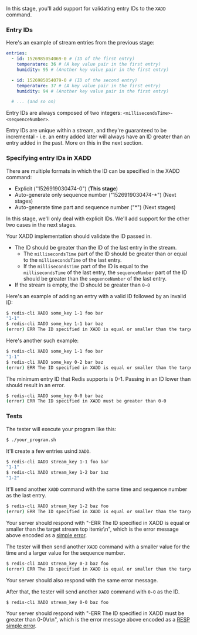 In this stage, you'll add support for validating entry IDs to the `XADD` command.

### Entry IDs

Here's an example of stream entries from the previous stage:

```yaml
entries:
  - id: 1526985054069-0 # (ID of the first entry)
    temperature: 36 # (A key value pair in the first entry)
    humidity: 95 # (Another key value pair in the first entry)

  - id: 1526985054079-0 # (ID of the second entry)
    temperature: 37 # (A key value pair in the first entry)
    humidity: 94 # (Another key value pair in the first entry)

  # ... (and so on)
```

Entry IDs are always composed of two integers: `<millisecondsTime>-<sequenceNumber>`.

Entry IDs are unique within a stream, and they're guaranteed to be incremental - i.e. an
entry added later will always have an ID greater than an entry added in the past. More
on this in the next section.

### Specifying entry IDs in XADD

There are multiple formats in which the ID can be specified in the XADD command:

- Explicit ("1526919030474-0") (**This stage**)
- Auto-generate only sequence number ("1526919030474-*") (Next stages)
- Auto-generate time part and sequence number ("*") (Next stages)

In this stage, we'll only deal with explicit IDs. We'll add support for the other two cases in the next stages.

Your XADD implementation should validate the ID passed in.

- The ID should be greater than the ID of the last entry in the stream.
  - The `millisecondsTime` part of the ID should be greater than or equal to the `millisecondsTime` of the last entry.
  - If the `millisecondsTime` part of the ID is equal to the `millisecondsTime` of the last entry, the `sequenceNumber` part of the ID should be greater than the `sequenceNumber` of the last entry.
- If the stream is empty, the ID should be greater than `0-0`

Here's an example of adding an entry with a valid ID followed by an invalid ID:

```bash
$ redis-cli XADD some_key 1-1 foo bar
"1-1"
$ redis-cli XADD some_key 1-1 bar baz
(error) ERR The ID specified in XADD is equal or smaller than the target stream top item
```

Here's another such example:

```bash
$ redis-cli XADD some_key 1-1 foo bar
"1-1"
$ redis-cli XADD some_key 0-2 bar baz
(error) ERR The ID specified in XADD is equal or smaller than the target stream top item
```

The minimum entry ID that Redis supports is 0-1. Passing in an ID lower than should result in an error.

```bash
$ redis-cli XADD some_key 0-0 bar baz
(error) ERR The ID specified in XADD must be greater than 0-0
```

### Tests

The tester will execute your program like this:

```bash
$ ./your_program.sh
```

It'll create a few entries usind `XADD`.

```bash
$ redis-cli XADD stream_key 1-1 foo bar
"1-1"
$ redis-cli XADD stream_key 1-2 bar baz
"1-2"
```

It'll send another `XADD` command with the same time and sequence number as the last entry.

```bash
$ redis-cli XADD stream_key 1-2 baz foo
(error) ERR The ID specified in XADD is equal or smaller than the target stream top item
```

Your server should respond with "-ERR The ID specified in XADD is equal or smaller than the target stream top item\r\n", which is the error message above encoded as a
[simple error](https://redis.io/docs/latest/develop/reference/protocol-spec/#simple-errors).

The tester will then send another `XADD` command with a smaller value for the time and a larger value for the sequence number.

```bash
$ redis-cli XADD stream_key 0-3 baz foo
(error) ERR The ID specified in XADD is equal or smaller than the target stream top item
```

Your server should also respond with the same error message.

After that, the tester will send another `XADD` command with `0-0` as the ID.

```bash
$ redis-cli XADD stream_key 0-0 baz foo
```

Your server should respond with "-ERR The ID specified in XADD must be greater than 0-0\r\n", which is the error message above encoded as a
[RESP simple error](https://redis.io/docs/latest/develop/reference/protocol-spec/#simple-errors).
